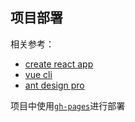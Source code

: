 ## 项目部署
相关参考：
* [create react app](https://create-react-app.dev/docs/deployment/#github-pages)
* [vue cli](https://cli.vuejs.org/guide/deployment.html#github-pages)
* [ant design pro](https://github.com/ant-design/ant-design-pro/blob/66ca36deb1c1e8f3e426544b8994d0157bac8523/package.json#L21)

项目中使用[`gh-pages`](https://github.com/tschaub/gh-pages)进行部署
